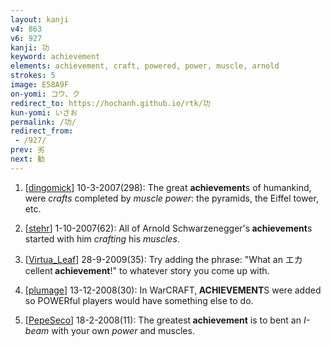```yaml
---
layout: kanji
v4: 863
v6: 927
kanji: 功
keyword: achievement
elements: achievement, craft, powered, power, muscle, arnold
strokes: 5
image: E58A9F
on-yomi: コウ、ク
redirect_to: https://hochanh.github.io/rtk/功
kun-yomi: いさお
permalink: /功/
redirect_from:
 - /927/
prev: 劣
next: 勧
---
```


1) [<a href="http://kanji.koohii.com/profile/dingomick">dingomick</a>] 10-3-2007(298): The great <strong>achievement</strong>s of humankind, were <em>crafts</em> completed by <em>muscle power</em>: the pyramids, the Eiffel tower, etc.

2) [<a href="http://kanji.koohii.com/profile/stehr">stehr</a>] 1-10-2007(62): All of Arnold Schwarzenegger&#039;s<strong> achievement</strong>s started with him <em>crafting</em> his <em>muscles</em>.

3) [<a href="http://kanji.koohii.com/profile/Virtua_Leaf">Virtua_Leaf</a>] 28-9-2009(35): Try adding the phrase: &quot;What an エカcellent<strong> achievement</strong>!&quot; to whatever story you come up with.

4) [<a href="http://kanji.koohii.com/profile/plumage">plumage</a>] 13-12-2008(30): In WarCRAFT,<strong> ACHIEVEMENT</strong>S were added so POWERful players would have something else to do.

5) [<a href="http://kanji.koohii.com/profile/PepeSeco">PepeSeco</a>] 18-2-2008(11): The greatest<strong> achievement</strong> is to bent an <em>I-beam</em> with your own <em>power</em> and muscles.

